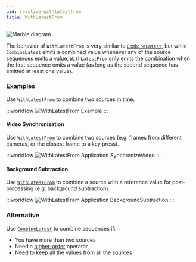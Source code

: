 ```yaml
---
uid: reactive-withlatestfrom
title: WithLatestFrom
---
```


![Marble diagram](~/images/reactive-withlatestfrom.svg)

The behavior of `WithLatestFrom` is very similar to [`CombineLatest`](xref:Bonsai.Reactive.CombineLatest), but while `CombineLatest` emits a combined value whenever any of the source sequences emits a value, `WithLatestFrom` only emits the combination when the first sequence emits a value (as long as the second sequence has emitted at least one value). 

### Examples

Use `WithLatestFrom` to combine two sources in time.

:::workflow
![WithLatestFrom Example](../workflows/reactive-withlatestfrom-example.bonsai)
:::

#### Video Synchronization

Use [`WithLatestFrom`](xref:Bonsai.Reactive.WithLatestFrom) to combine two sources (e.g. frames from different cameras, or the closest frame to a key press).

:::workflow
![WithLatestFrom Application SynchronizeVideo](../workflows/reactive-withlatestfrom-application-synchronizevideo.bonsai)
:::

#### Background Subtraction

Use [`WithLatestFrom`](xref:Bonsai.Reactive.WithLatestFrom) to combine a source with a reference value for post-processing (e.g. background subtraction).

:::workflow
![WithLatestFrom Application BackgroundSubtraction](../workflows/reactive-withlatestfrom-application-backgroundsubtraction.bonsai)
:::

### Alternative

Use [`CombineLatest`](xref:Bonsai.Reactive.CombineLatest) to combine sequences if:
- You have more than two sources
- Need a [higher-order](http://localhost:8080/articles/higher-order.html) operator
- Need to keep all the values from all the sources